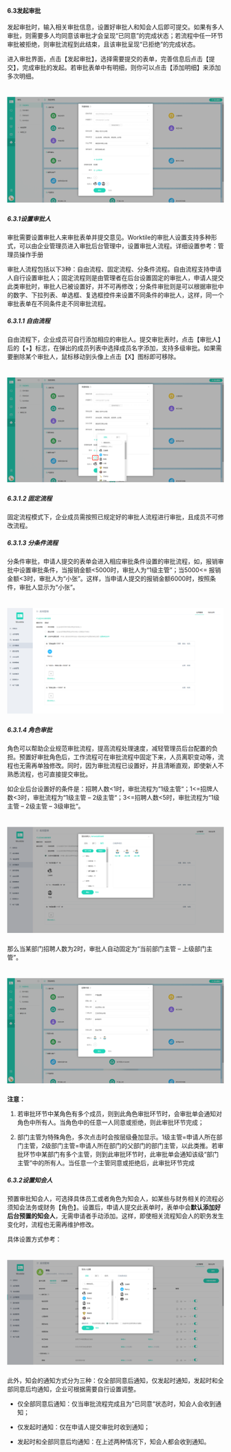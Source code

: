 #### 6.3发起审批

发起审批时，输入相关审批信息，设置好审批人和知会人后即可提交。如果有多人审批，则需要多人均同意该审批才会呈现“已同意”的完成状态；若流程中任一环节审批被拒绝，则审批流程到此结束，且该审批呈现“已拒绝”的完成状态。

进入审批界面，点击【发起审批】，选择需要提交的表单，完善信息后点击【提交】，完成审批的发起。若审批表单中有明细，则你可以点击【添加明细】来添加多次明细。

# ![](/assets/6.3发起审批.png)

##### 6.3.1设置审批人

审批需要设置审批人来审批表单并提交意见。Worktile的审批人设置支持多种形式，可以由企业管理员进入审批后台管理中，设置审批人流程。详细设置参考：管理员操作手册 

审批人流程包括以下3种：自由流程、固定流程、分条件流程。自由流程支持申请人自行设置审批人；固定流程则是由管理者在后台设置固定的审批人，申请人提交此类审批时，审批人已被设置好，并不可再修改；分条件审批则是可以根据审批中的数字、下拉列表、单选框、复选框控件来设置不同条件的审批人，这样，同一个审批表单在不同条件走不同审批流程。

##### 6.3.1.1  自由流程

自由流程下，企业成员可自行添加相应的审批人。提交审批表时，点击【审批人】后的【+】标志，在弹出的成员列表中选择成员名字添加，支持多级审批。如果需要删除某个审批人，鼠标移动到头像上点击【X】图标即可移除。

# ![](/assets/6.3发起审批2.png)

##### 6.3.1.2  固定流程

固定流程模式下，企业成员需按照已规定好的审批人流程进行审批，且成员不可修改流程。

##### 6.3.1.3  分条件流程

分条件审批，申请人提交的表单会进入相应审批条件设置的审批流程，如，报销审批中设置审批条件，当报销金额<5000时，审批人为“1级主管”；当5000<= 报销金额<3时，审批人为“小张”。这样，当申请人提交的报销金额6000时，按照条件，审批人显示为“小张”。

# ![](/assets/6.3发起审批3.png)

##### 6.3.1.4  角色审批

角色可以帮助企业规范审批流程，提高流程处理速度，减轻管理员后台配置的负担。预置好审批角色后，工作流程可在审批流程中固定下来，人员离职变动等，流程也无需再单独修改。同时，因为审批流程已设置好，并且清晰直观，即使新人不熟悉流程，也可直接提交审批。

如企业后台设置好的条件是：招聘人数<1时，审批流程为”1级主管“；1<=招牌人数<3时，审批流程为“1级主管 – 2级主管“；3<=招聘人数<5时，审批流程为“1级主管 – 2级主管 – 3级审批“。

# ![](/assets/6.3发起审批4.png)

那么当某部门招聘人数为2时，审批人自动固定为“当前部门主管 – 上级部门主管”。

# ![](/assets/6.3发起审批5.png)

**注意：**

1) 若审批环节中某角色有多个成员，则到此角色审批环节时，会审批单会通知对角色中所有人。当角色中的任意一人同意或拒绝，则此审批环节完成；

2) 部门主管为特殊角色，多次点击时会按层级叠加显示。1级主管=申请人所在部门主管，2级部门主管=申请人所在部门的父部门的部门主管，以此类推。若审批环节中某部门有多个主管，则到此审批环节时，此审批单会通知该级“部门主管”中的所有人。当任意一个主管同意或拒绝后，此审批环节完成

##### 6.3.2设置知会人

预置审批知会人，可选择具体员工或者角色为知会人，如某些与财务相关的流程必须知会法务或财务【角色】。设置后，申请人提交此表单时，表单中会**默认添加好后台预置的知会人**，无需申请者手动添加。这样，即使相关流程知会人的职务发生变化时，流程也无需再维护修改。

具体设置方式参考：

# ![](/assets/6.3.4设置知会人.png)

此外，知会的通知方式分为三种：仅全部同意后通知，仅发起时通知，发起时和全部同意后均通知，企业可根据需要自行设置调整。

* 仅全部同意后通知：仅当审批流程完成且为”已同意“状态时，知会人会收到通知；

* 仅发起时通知：仅在申请人提交审批时收到通知；

* 发起时和全部同意后均通知：在上述两种情况下，知会人都会收到通知。





